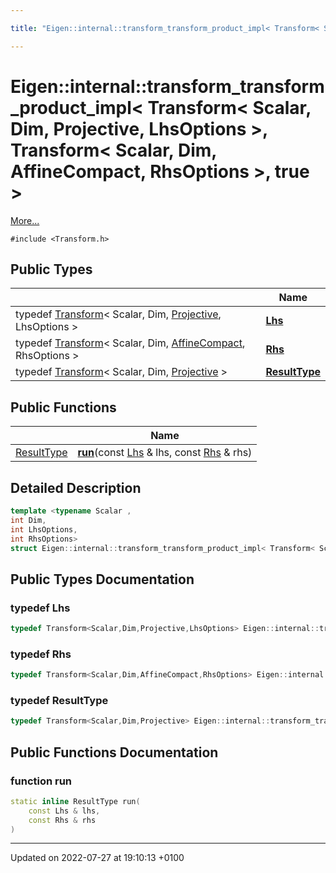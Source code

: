 ```yaml
---

title: "Eigen::internal::transform_transform_product_impl< Transform< Scalar, Dim, Projective, LhsOptions >, Transform< Scalar, Dim, AffineCompact, RhsOptions >, true >"

---
```


# Eigen::internal::transform_transform_product_impl< Transform< Scalar, Dim, Projective, LhsOptions >, Transform< Scalar, Dim, AffineCompact, RhsOptions >, true >



 [More...](#detailed-description)


`#include <Transform.h>`

## Public Types

|                | Name           |
| -------------- | -------------- |
| typedef <a href="http://example.org/classes/classeigen_1_1transform/">Transform</a>< Scalar, Dim, <a href="http://example.org/namespaces/namespaceeigen/#enumvalue-projective">Projective</a>, LhsOptions > | **[Lhs](http://example.org/classes/structeigen_1_1internal_1_1transform__transform__product__impl_3_01transform_3_01scalar_00_01dima0ff3e0c8b1e25b2ec36b0bc950cd5c7/#typedef-lhs)**  |
| typedef <a href="http://example.org/classes/classeigen_1_1transform/">Transform</a>< Scalar, Dim, <a href="http://example.org/namespaces/namespaceeigen/#enumvalue-affinecompact">AffineCompact</a>, RhsOptions > | **[Rhs](http://example.org/classes/structeigen_1_1internal_1_1transform__transform__product__impl_3_01transform_3_01scalar_00_01dima0ff3e0c8b1e25b2ec36b0bc950cd5c7/#typedef-rhs)**  |
| typedef <a href="http://example.org/classes/classeigen_1_1transform/">Transform</a>< Scalar, Dim, <a href="http://example.org/namespaces/namespaceeigen/#enumvalue-projective">Projective</a> > | **[ResultType](http://example.org/classes/structeigen_1_1internal_1_1transform__transform__product__impl_3_01transform_3_01scalar_00_01dima0ff3e0c8b1e25b2ec36b0bc950cd5c7/#typedef-resulttype)**  |

## Public Functions

|                | Name           |
| -------------- | -------------- |
| <a href="http://example.org/classes/structeigen_1_1internal_1_1transform__transform__product__impl_3_01transform_3_01scalar_00_01dima0ff3e0c8b1e25b2ec36b0bc950cd5c7/#typedef-resulttype">ResultType</a> | **[run](http://example.org/classes/structeigen_1_1internal_1_1transform__transform__product__impl_3_01transform_3_01scalar_00_01dima0ff3e0c8b1e25b2ec36b0bc950cd5c7/#function-run)**(const <a href="http://example.org/classes/structeigen_1_1internal_1_1transform__transform__product__impl_3_01transform_3_01scalar_00_01dima0ff3e0c8b1e25b2ec36b0bc950cd5c7/#typedef-lhs">Lhs</a> & lhs, const <a href="http://example.org/classes/structeigen_1_1internal_1_1transform__transform__product__impl_3_01transform_3_01scalar_00_01dima0ff3e0c8b1e25b2ec36b0bc950cd5c7/#typedef-rhs">Rhs</a> & rhs) |

## Detailed Description

```cpp
template <typename Scalar ,
int Dim,
int LhsOptions,
int RhsOptions>
struct Eigen::internal::transform_transform_product_impl< Transform< Scalar, Dim, Projective, LhsOptions >, Transform< Scalar, Dim, AffineCompact, RhsOptions >, true >;
```

## Public Types Documentation

### typedef Lhs

```cpp
typedef Transform<Scalar,Dim,Projective,LhsOptions> Eigen::internal::transform_transform_product_impl< Transform< Scalar, Dim, Projective, LhsOptions >, Transform< Scalar, Dim, AffineCompact, RhsOptions >, true >::Lhs;
```


### typedef Rhs

```cpp
typedef Transform<Scalar,Dim,AffineCompact,RhsOptions> Eigen::internal::transform_transform_product_impl< Transform< Scalar, Dim, Projective, LhsOptions >, Transform< Scalar, Dim, AffineCompact, RhsOptions >, true >::Rhs;
```


### typedef ResultType

```cpp
typedef Transform<Scalar,Dim,Projective> Eigen::internal::transform_transform_product_impl< Transform< Scalar, Dim, Projective, LhsOptions >, Transform< Scalar, Dim, AffineCompact, RhsOptions >, true >::ResultType;
```


## Public Functions Documentation

### function run

```cpp
static inline ResultType run(
    const Lhs & lhs,
    const Rhs & rhs
)
```


-------------------------------

Updated on 2022-07-27 at 19:10:13 +0100